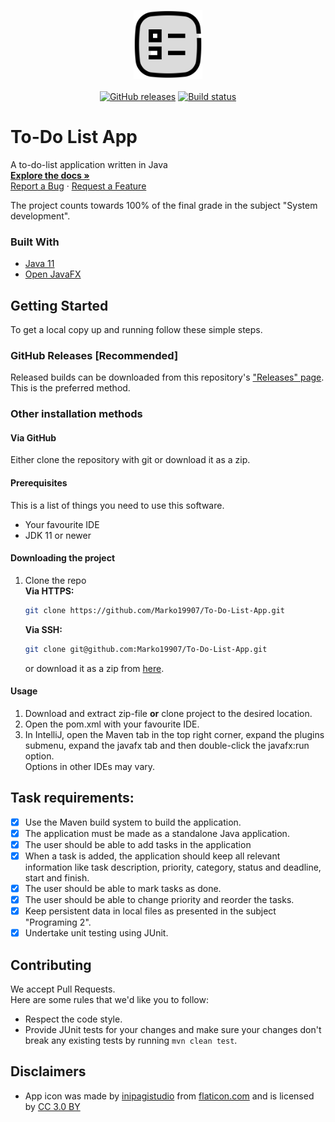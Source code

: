 <p align="center">
<a href="https://github.com/Marko19907/To-Do-List-App"><img src="src/main/resources/to-do-list icon - vector.svg?raw=true" alt="Logo" width="110" height="110"></a>
<br/>
<br/>
<a href="https://github.com/Marko19907/To-Do-List-App/releases"><img src="https://img.shields.io/github/downloads/Marko19907/To-Do-List-App/total?label=Total%20downloads&style=flat-square" alt="GitHub releases"></a>
<a href="https://github.com/Marko19907/To-Do-List-App/actions/workflows/maven.yml"><img src="https://github.com/Marko19907/To-Do-List-App/actions/workflows/maven.yml/badge.svg" alt="Build status"></a>
</p>


# To-Do List App

A to-do-list application written in Java
<br />
<a href="https://github.com/Marko19907/To-Do-List-App/wiki">
<strong>Explore the docs »</strong></a>
<br />
<a href="https://github.com/Marko19907/To-Do-List-App/issues/new">Report a Bug</a>
·
<a href="https://github.com/Marko19907/To-Do-List-App/discussions/new">Request a Feature</a>

The project counts towards 100% of the final grade in the subject "System development".

### Built With
* [Java 11](https://www.java.com)
* [Open JavaFX](https://openjfx.io)

## Getting Started

To get a local copy up and running follow these simple steps. <br>
### GitHub Releases [Recommended]

Released builds can be downloaded from this repository's ["Releases" page](https://github.com/Marko19907/To-Do-List-App/releases). <br/>
This is the preferred method.

### Other installation methods

#### Via GitHub
Either clone the repository with git or download it as a zip.

#### Prerequisites

This is a list of things you need to use this software.
* Your favourite IDE
* JDK 11 or newer

#### Downloading the project

1. Clone the repo <br>
   **Via HTTPS:**
   ```sh
   git clone https://github.com/Marko19907/To-Do-List-App.git
   ```
   **Via SSH:**
   ```sh
   git clone git@github.com:Marko19907/To-Do-List-App.git
   ```
   or download it as a zip from [here](https://github.com/Marko19907/To-Do-List-App/archive/refs/heads/master.zip).
   <br>

#### Usage
1. Download and extract zip-file **or** clone project to the desired location.
2. Open the pom.xml with your favourite IDE.
3. In IntelliJ, open the Maven tab in the top right corner, expand the plugins submenu,
   expand the javafx tab and then double-click the javafx:run option.
   <br>
   Options in other IDEs may vary.

## Task requirements:
* [x] Use the Maven build system to build the application.
* [x] The application must be made as a standalone Java application.
* [x] The user should be able to add tasks in the application
* [x] When a task is added, the application should keep all relevant information like task description, priority, category, status and deadline, start and finish.
* [x] The user should be able to mark tasks as done.
* [x] The user should be able to change priority and reorder the tasks.
* [x] Keep persistent data in local files as presented in the subject "Programing 2".
* [x] Undertake unit testing using JUnit.

## Contributing
We accept Pull Requests. <br>
Here are some rules that we'd like you to follow: <br>
* Respect the code style.
* Provide JUnit tests for your changes and make sure your changes don't break any existing tests by running ```mvn clean test```.

## Disclaimers

* App icon was made by [inipagistudio](https://www.flaticon.com/authors/inipagistudio) from [flaticon.com](https://www.flaticon.com/) and is licensed by [CC 3.0 BY](http://creativecommons.org/licenses/by/3.0/)

